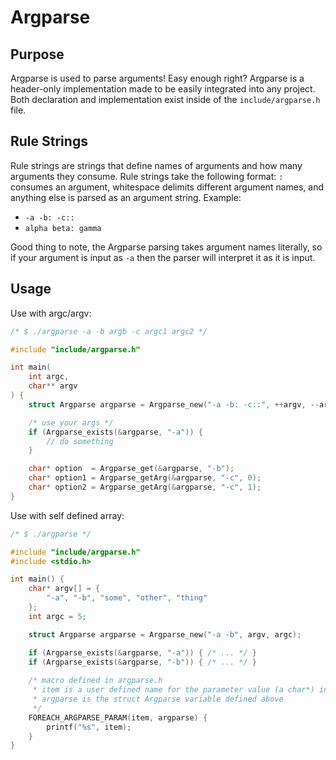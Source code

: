 # Argparse

## Purpose

Argparse is used to parse arguments! Easy enough right? 
Argparse is a header-only implementation made to be easily integrated into any project. Both declaration and implementation exist inside of the `include/argparse.h` file. 

## Rule Strings

Rule strings are strings that define names of arguments and how many arguments they consume. Rule strings take the following format: `:` consumes an argument, whitespace delimits different argument names, and anything else is parsed as an argument string.
Example:
- `-a -b: -c::`
- `alpha beta: gamma`

Good thing to note, the Argparse parsing takes argument names literally, so if your argument is input as `-a` then the parser will interpret it as it is input.

## Usage

Use with argc/argv:
```c
/* $ ./argparse -a -b argb -c argc1 argc2 */

#include "include/argparse.h"

int main(
    int argc, 
    char** argv
) {
    struct Argparse argparse = Argparse_new("-a -b: -c::", ++argv, --argc);

    /* use your args */
    if (Argparse_exists(&argparse, "-a")) {
        // do something
    }

    char* option  = Argparse_get(&argparse, "-b");
    char* option1 = Argparse_getArg(&argparse, "-c", 0);
    char* option2 = Argparse_getArg(&argparse, "-c", 1);
}
```

Use with self defined array:
```c
/* $ ./argparse */

#include "include/argparse.h"
#include <stdio.h>

int main() {
    char* argv[] = {
        "-a", "-b", "some", "other", "thing"
    };
    int argc = 5;

    struct Argparse argparse = Argparse_new("-a -b", argv, argc);

    if (Argparse_exists(&argparse, "-a")) { /* ... */ }
    if (Argparse_exists(&argparse, "-b")) { /* ... */ }
    
    /* macro defined in argparse.h
     * item is a user defined name for the parameter value (a char*) inside of the loop scope
     * argparse is the struct Argparse variable defined above
     */
    FOREACH_ARGPARSE_PARAM(item, argparse) {
        printf("%s", item);
    }
}
```

